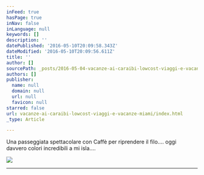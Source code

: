 ```yaml
---
inFeed: true
hasPage: true
inNav: false
inLanguage: null
keywords: []
description: ''
datePublished: '2016-05-10T20:09:58.343Z'
dateModified: '2016-05-10T20:09:56.611Z'
title: ''
author: []
sourcePath: _posts/2016-05-04-vacanze-ai-caraibi-lowcost-viaggi-e-vacanze-miami.md
authors: []
publisher:
  name: null
  domain: null
  url: null
  favicon: null
starred: false
url: vacanze-ai-caraibi-lowcost-viaggi-e-vacanze-miami/index.html
_type: Article

---
```

Una passeggiata spettacolare con Caffè per riprendere il filo.... oggi davvero colori incredibili a mi isla....

[][0]
![](https://the-grid-user-content.s3-us-west-2.amazonaws.com/5a6fbbc7-9d29-4d41-9519-98501dbc0df3.jpg)

****

[0]: https://www.facebook.com/hashtag/margarita?source=feed_text&story_id=986475684769528